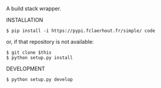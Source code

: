 A build stack wrapper.

INSTALLATION

	$ pip install -i https://pypi.fclaerhout.fr/simple/ code

or, if that repository is not available:

	$ git clone $this
	$ python setup.py install

DEVELOPMENT

	$ python setup.py develop